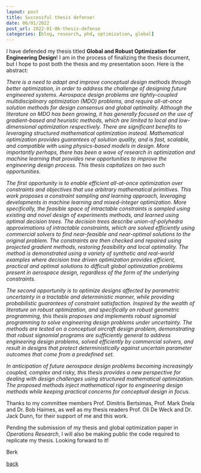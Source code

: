 ```yaml
---
layout: post
title: Successful thesis defense!
date: 06/01/2022
post_url: 2022-01-06-thesis-defense
categories: [blog, research, phd, optimization, global]
---
```


I have defended my thesis titled **Global and Robust Optimization for Engineering Design**! I am in the process of finalizing the thesis document, but I hope to post both the thesis and my presentation soon. 
Here is the abstract:

*There is a need to adapt and improve conceptual design methods through better optimization, in order to address the challenge of designing future engineered systems. Aerospace design problems are tightly-coupled multidisciplinary optimization (MDO) problems, and require all-at-once solution methods for design consensus and global optimality. Although the literature on MDO has been growing, it has generally focused on the use of gradient-based and heuristic methods, which are limited to local and low-dimensional optimization respectively. There are significant benefits to leveraging structured mathematical optimization instead. Mathematical optimization provides guarantees of solution quality, and is fast, scalable, and compatible with using physics-based models in design. More importantly perhaps, there has been a wave of research in optimization and machine learning that provides new opportunities to improve the engineering design process. This thesis capitalizes on two such opportunities.*

*The first opportunity is to enable efficient all-at-once optimization over constraints and objectives that use arbitrary mathematical primitives. This work proposes a constraint sampling and learning approach, leveraging developments in machine learning and mixed-integer optimization. More specifically, the feasible space of intractable constraints is sampled using existing and novel design of experiments methods, and learned using optimal decision trees. The decision trees describe union-of-polyhedra approximations of intractable constraints, which are solved efficiently using commercial solvers to find near-feasible and near-optimal solutions to the original problem. The constraints are then checked and repaired using projected gradient methods, restoring feasibility and local optimality. The method is demonstrated using a variety of synthetic and real-world examples where decision tree driven optimization provides efficient, practical and optimal solutions to difficult global optimization problems present in aerospace design, regardless of the form of the underlying constraints.*

*The second opportunity is to optimize designs affected by parametric uncertainty in a tractable and deterministic manner, while providing probabilistic guarantees of constraint satisfaction. Inspired by the wealth of literature on robust optimization, and specifically on robust geometric programming, this thesis proposes and implements robust signomial programming to solve engineering design problems under uncertainty. The methods are tested on a conceptual aircraft design problem, demonstrating that robust signomial programs are sufficiently general to address engineering design problems, solved efficiently by commercial solvers, and result in designs that protect deterministically against uncertain parameter outcomes that come from a predefined set.*

*In anticipation of future aerospace design problems becoming increasingly coupled, complex and risky, this thesis provides a new perspective for dealing with design challenges using structured mathematical optimization. The proposed methods inject mathematical rigor to engineering design methods while keeping practical concerns for conceptual design in focus.*

Thanks to my committee members Prof. Dimitris Bertsimas, Prof. Mark Drela and Dr. Bob Haimes, as well as my thesis readers Prof. Oli De Weck and Dr. Jack Dunn, for their support of me and this work. 

Pending the submission of my thesis and global optimization paper in *Operations Research*, I will also be making public the code required to replicate my thesis. Looking forward to it!

Berk 

[back]({{site.url}}/blog)